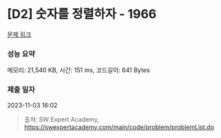 # [D2] 숫자를 정렬하자 - 1966 

[문제 링크](https://swexpertacademy.com/main/code/problem/problemDetail.do?contestProbId=AV5PrmyKAWEDFAUq) 

### 성능 요약

메모리: 21,540 KB, 시간: 151 ms, 코드길이: 641 Bytes

### 제출 일자

2023-11-03 16:02



> 출처: SW Expert Academy, https://swexpertacademy.com/main/code/problem/problemList.do